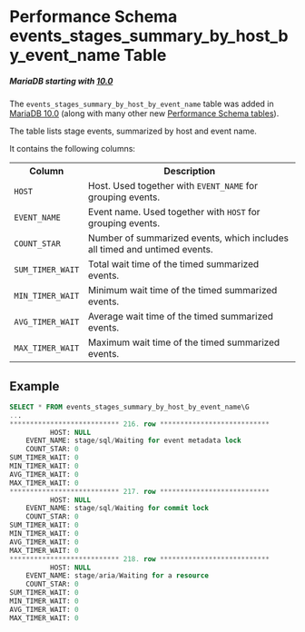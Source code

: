 # Performance Schema events_stages_summary_by_host_by_event_name Table

##### MariaDB starting with [10.0](/kb/en/what-is-mariadb-100/)

The `events_stages_summary_by_host_by_event_name` table was added in [MariaDB 10.0](/kb/en/what-is-mariadb-100/) (along with many other new [Performance Schema tables](/sql-statements-structure/sql-statements/administrative-sql-statements/system-tables/performance-schema/performance-schema-tables/list-of-performance-schema-tables)).

The table lists stage events, summarized by host and event name.

It contains the following columns:

<table><tbody><tr><th>Column</th><th>Description</th></tr>
<tr><td><code>HOST</code></td><td>Host. Used together with <code>EVENT_NAME</code> for grouping events.</td></tr>
<tr><td><code>EVENT_NAME</code></td><td>Event name. Used together with <code>HOST</code> for grouping events.</td></tr>
<tr><td><code>COUNT_STAR</code></td><td>Number of summarized events, which includes all timed and untimed events.</td></tr>
<tr><td><code>SUM_TIMER_WAIT</code></td><td>Total wait time of the timed summarized events.</td></tr>
<tr><td><code>MIN_TIMER_WAIT</code></td><td>Minimum wait time of the timed summarized events.</td></tr>
<tr><td><code>AVG_TIMER_WAIT</code></td><td>Average wait time of the timed summarized events.</td></tr>
<tr><td><code>MAX_TIMER_WAIT</code></td><td>Maximum wait time of the timed summarized events.</td></tr>
</tbody></table>

## Example

```sql
SELECT * FROM events_stages_summary_by_host_by_event_name\G
...
*************************** 216. row ***************************
          HOST: NULL
    EVENT_NAME: stage/sql/Waiting for event metadata lock
    COUNT_STAR: 0
SUM_TIMER_WAIT: 0
MIN_TIMER_WAIT: 0
AVG_TIMER_WAIT: 0
MAX_TIMER_WAIT: 0
*************************** 217. row ***************************
          HOST: NULL
    EVENT_NAME: stage/sql/Waiting for commit lock
    COUNT_STAR: 0
SUM_TIMER_WAIT: 0
MIN_TIMER_WAIT: 0
AVG_TIMER_WAIT: 0
MAX_TIMER_WAIT: 0
*************************** 218. row ***************************
          HOST: NULL
    EVENT_NAME: stage/aria/Waiting for a resource
    COUNT_STAR: 0
SUM_TIMER_WAIT: 0
MIN_TIMER_WAIT: 0
AVG_TIMER_WAIT: 0
MAX_TIMER_WAIT: 0
```